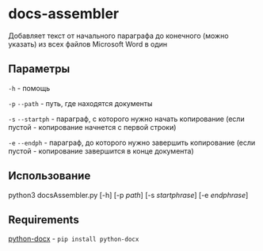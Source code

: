# docs-assembler
Добавляет текст от начального параграфа до конечного (можно указать) из всех файлов Microsoft Word в один

## Параметры

`-h` - помощь

`-p` `--path` - путь, где находятся документы

`-s` `--startph` - параграф, с которого нужно начать копирование (если пустой - копирование начнется с первой строки)

`-e` `--endph` - параграф, до которого нужно завершить копирование (если пустой - копирование завершится в конце документа)


## Использование

python3 docsAssembler.py [-h] [-p *path*] [-s *startphrase*] [-e *endphrase*]

## Requirements

[python-docx](https://pypi.org/project/python-docx/ "python-docx") - `pip install python-docx`
